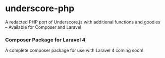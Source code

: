 underscore-php
==============

A redacted PHP port of Underscore.js with additional functions and goodies – Available for Composer and Laravel

### Composer Package for Laravel 4

A complete composer package for use with Laravel 4 coming soon!
